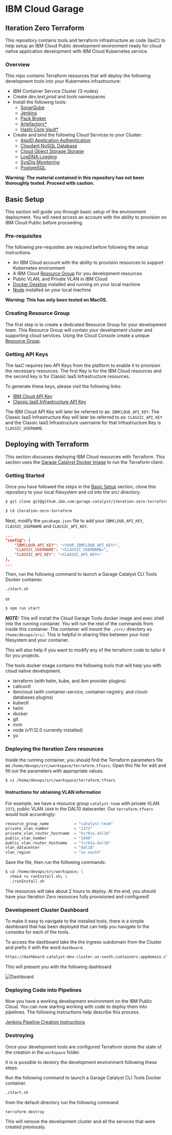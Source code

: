 # IBM Cloud Garage
## Iteration Zero Terraform 
This repository contains tools and terraform infrastructure as code (IasC) to help setup an IBM Cloud Public development environment ready for cloud native application development with IBM Cloud Kubernetes service. 

### Overview

This repo contains Terraform resources that will deploy the following development tools into your Kubernetes infrastructure:

- IBM Container Service Cluster (3 nodes)
- Create *dev*,*test*,*prod* and *tools* namespaces
- Install the following tools:
  - [SonarQube](https://www.sonarqube.org/) 
  - [Jenkins](https://jenkins.io/)
  - [Pack Broker](https://docs.pact.io/)
  - [Artefactory*](https://jfrog.com/open-source/)
  - [Hashi Corp Vault*](https://www.vaultproject.io/)
- Create and bind the following Cloud Services to your Cluster:
  - [AppID Application Authentication](https://cloud.ibm.com/docs/services/appid?topic=appid-service-access-management) 
  - [Cloudant NoSQL Database](https://cloud.ibm.com/docs/services/Cloudant?topic=cloudant-getting-started)
  - [Cloud Object Storage Storage](https://cloud.ibm.com/docs/services/cloud-object-storage?topic=cloud-object-storage-getting-started)
  - [LogDNA Logging](https://cloud.ibm.com/docs/services/Log-Analysis-with-LogDNA?topic=LogDNA-getting-started)
  - [SysDig Monitoring](https://cloud.ibm.com/docs/services/Monitoring-with-Sysdig?topic=Sysdig-getting-started)
  - [PostgreSQL](https://cloud.ibm.com/docs/services/databases-for-postgresql?topic=databases-for-postgresql-about)

**Warning: The material contained in this repository has not been thoroughly tested. Proceed with caution.**

## Basic Setup
This section will guide you through basic setup of the environment deployment. You will need access an account with the ability to provision on IBM Cloud Public before proceeding.

### Pre-requisites
The following pre-requisties are required before following the setup instructions. 

- An IBM Cloud account with the ability to provision resources to support Kubernetes environment
- A IBM Cloud [Resource Group](https://cloud.ibm.com/account/resource-groups) for you development resources
- Public VLAN, and Private VLAN in IBM Cloud
- [Docker Desktop](https://www.docker.com/products/docker-desktop) installed and running on your local machine
- [Node](https://nodejs.org/en/) installed on your local machine

**Warning: This has only been tested on MacOS.**

### Creating Resource Group
The first step is to create a dedicated Resource Group for your development team. This Resource Group will contain your development cluster and supporting cloud services. Using the Cloud Console create a unique [Resource Group](https://cloud.ibm.com/account/resource-groups). 

### Getting API Keys

The IasC requires two API Keys from the platform to enable it to provision the necessary resources. The first Key is for the  IBM Cloud resources and the second key is for Classic IaaS Infrastructure resources.

To generate these keys, please visit the following links:
- [IBM Cloud API Key](https://console.bluemix.net/docs/iam/userid_keys.html#creating-an-api-key "Creating an API key")
- [Classic IaaS Infrastructure API Key](https://cloud.ibm.com/docs/iam?topic=iam-classic_keys#classic_keys "Managing classic infrastructure API keys")

The IBM Cloud API Key will later be referred to as: `IBMCLOUD_API_KEY`. The Classic IaaS Infrastructure Key will later be referred to as: `CLASSIC_API_KEY` and the Classic IaaS Infrastructure username for that Infrastructure Key is `CLASSIC_USERNAME`.

## Deploying with Terraform
This section discusses deploying IBM Cloud resources with Terraform. This section uses the [Garage Catalyst Docker Image](https://hub.docker.com/r/garagecatalyst/ibm-kube-terraform) to run the Terraform client.

### Getting Started

Once you have followed the steps in the [Basic Setup](#basic-setup) section, clone this repository to your local filesystem and cd into the src/ directory.

```bash
$ git clone git@github.ibm.com:garage-catalyst/iteration-zero-terraform.git

$ cd iteration-zero-terraform
```

Next, modify the `pacakage.json` file to add your `IBMCLOUD_API_KEY`, `CLASSIC_USERNAME` and `CLASSIC_API_KEY`.
```json
...
"config": {
    "IBMCLOUD_API_KEY": "<YOUR_IBMCLOUD_API_KEY>",
    "CLASSIC_USERNAME": "<CLASSIC_USERNAME>",
    "CLASSIC_API_KEY": "<CLASSIC_API_KEY>"  
},
...
```

Then, run the following command to launch a Garage Catalyst CLI Tools Docker container.
```bash
./start.sh
```
or 
```bash
$ npm run start
```

***NOTE:*** This will install the Cloud Garage Tools docker image and exec shell into the running container. You will run the rest of the commands from inside this container. The container will mount the `./src/` directory as `/home/devops/src/`. This is helpful in sharing files between your host filesystem and your container.

This will also help if you want to modify any of the terraform code to tailor it for you projects.

The tools docker image contains the following tools that will help you with cloud native development. 

 * terraform (with helm, kube, and ibm provider plugins)
 * calicoctl
 * ibmcloud (with container-service, container-registry, and cloud-databases plugins)
 * kubectl
 * helm
 * docker
 * git
 * nvm
 * node (v11.12.0 currently installed)
 * yo

### Deploying the Iteration Zero resources

Inside the running container, you should find the Terraform parameters file as `/home/devops/src/workspace/terraform.tfvars`. Open this file for edit and fill out the parameters with appropriate values.
```bash
$ vi /home/devops/src/workspace/terraform.tfvars
```

#### Instructions for obtaining VLAN information



For example, we have a resource group `catalyst-team` with private VLAN `2372`, public VLAN `1849` in the DAL10 datacenter. Our `terraform.tfvars` would look accordingly:
```terraform
resource_group_name           = "catalyst-team"
private_vlan_number           = "2372"
private_vlan_router_hostname  = "bcr01a.dal10"
public_vlan_number            = "1849"
public_vlan_router_hostname   = "fcr01a.dal10"
vlan_datacenter               = "dal10"
vlan_region                   = "us-south"
```

Save the file, then run the following commands:
```bash
$ cd /home/devops/src/workspace; \
  chmod +x runInstall.sh; \
  ./runInstall.sh
```

The resources will take about 2 hours to deploy. At the end, you should have your Iteration Zero resources fully provisioned and configured!

### Development Cluster Dashboard

To make it easy to navigate to the installed tools, there is a simple dashboard that has been deployed that can help you navigate to the consoles for each of the tools.

To access the dashboard take the the ingress subdomain from the Cluster and prefix it with the word `dashboard`. 

```bash
https://dashboard.catalyst-dev-cluster.us-south.containers.appdomain.cloud

````
This will present you with the following dashboard.

![Dashboard](./docs/images/devcluster.png)

### Deploying Code into Pipelines

Now you have a working development environment on the IBM Public Cloud. You can now starting working with code to deploy them into pipelines. The following instructions help describe this process.

[Jenkins Pipeline Creation Instructions](./docs/JENKINS.md)

### Destroying
Once your development tools are configured Terraform stores the state of the creation in the `workspace` folder. 

It is is possible to destory the development environment following these steps.

Run the following command to launch a Garage Catalyst CLI Tools Docker container.
```bash
./start.sh
```
from the default directory run the following command
```bash
terraform destroy
```
This will remove the development cluster and all the services that were created previously.




